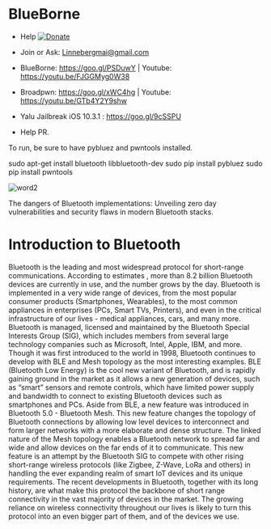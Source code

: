 # BlueBorne
- Help   [![Donate](https://img.shields.io/badge/Donate-PayPal-green.svg)](https://www.paypal.com/cgi-bin/webscr?cmd=_s-xclick&hosted_button_id=L2B2WU2L67XP8)
- Join or Ask: Linnebergmai@gmail.com
- BlueBorne: https://goo.gl/PSDuwY   | Youtube: https://youtu.be/FJGGMyg0W38
- Broadpwn: https://goo.gl/xWC4hg    | Youtube: https://youtu.be/GTb4Y2Y9shw
- Yalu Jailbreak iOS 10.3.1 : https://goo.gl/9cSSPU 
 
- Help PR.

To run, be sure to have pybluez and pwntools installed.

sudo apt-get install bluetooth libbluetooth-dev
sudo pip install pybluez
sudo pip install pwntools

![word2](https://user-images.githubusercontent.com/29992468/30438842-eccc0940-997a-11e7-9869-eb6c53161af2.png)

The   dangers   of   Bluetooth   implementations:   Unveiling   zero   day vulnerabilities   and   security   flaws   in   modern   Bluetooth   stacks.

# Introduction   to   Bluetooth

Bluetooth   is   the   leading   and   most   widespread   protocol   for   short-range   communications. According   to    estimates ,   more   than   8.2   billion   Bluetooth   devices   are   currently   in   use,   and   the number   grows   by   the   day.   Bluetooth   is   implemented   in   a   very   wide   range   of   devices,   from   the most   popular   consumer   products   (Smartphones,   Wearables),   to   the   most   common   appliances   in enterprises   (PCs,   Smart   TVs,   Printers),   and   even   in   the   critical   infrastructure   of   our   lives   -   medical appliances,   cars,   and   many   more.   Bluetooth   is   managed,   licensed   and   maintained   by   the Bluetooth   Special   Interests   Group   (SIG),   which   includes   members   from   several   large   technology companies   such   as   Microsoft,   Intel,   Apple,   IBM,   and   more.
Though   it   was   first   introduced   to   the   world   in   1998,   Bluetooth   continues   to   develop   with   BLE   and Mesh   topology   as   the   most   interesting   examples.   BLE   (Bluetooth   Low   Energy)   is   the   cool   new variant   of   Bluetooth,   and   is   rapidly   gaining   ground   in   the   market   as   it   allows   a   new   generation   of devices,   such   as   “smart”   sensors   and   remote   controls,   which   have   limited   power   supply   and bandwidth   to   connect   to   existing   Bluetooth   devices   such   as   smartphones   and   PCs.   Aside   from BLE,   a   new   feature   was   introduced   in   Bluetooth   5.0   -   Bluetooth   Mesh.   This   new   feature   changes the   topology   of   Bluetooth   connections   by   allowing   low   level   devices   to   interconnect   and   form larger   networks   with   a   more   elaborate   and   dense   structure.   The   linked   nature   of   the   Mesh topology   enables   a   Bluetooth   network   to   spread   far   and   wide   and   allow   devices   on   the   far   ends of   it   to   communicate.   This   new   feature   is   an   attempt   by   the   Bluetooth   SIG   to   compete   with   other rising   short-range   wireless   protocols   (like   Zigbee,   Z-Wave,   LoRa   and   others)   in   handling   the   ever expanding   realm   of   smart   IoT   devices   and   its   unique   requirements.
The   recent   developments   in   Bluetooth,   together   with   its   long   history,   are   what   make   this   protocol the   backbone   of   short   range   connectivity   in   the   vast   majority   of   devices   in   the   market.   The growing   reliance   on   wireless   connectivity   throughout   our   lives   is   likely   to   turn   this   protocol   into   an even   bigger   part   of   them,   and   of   the   devices   we   use.

